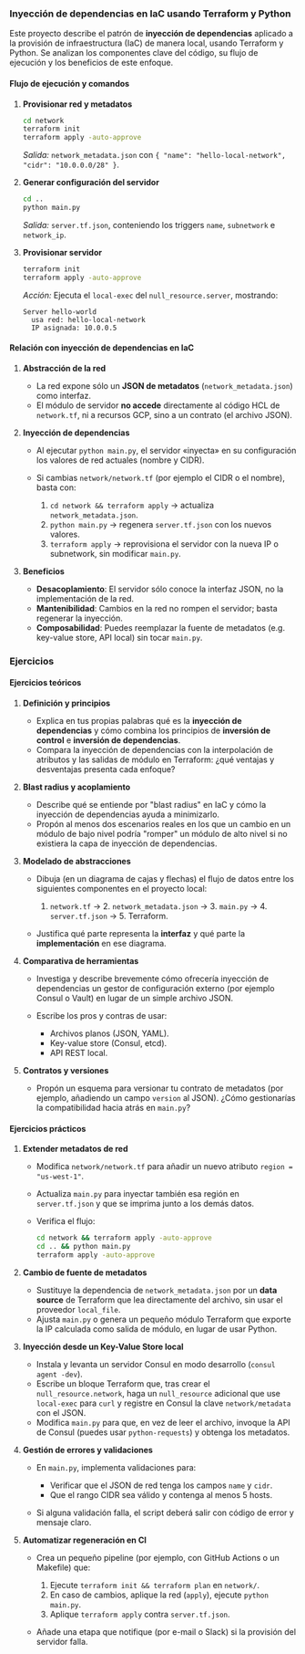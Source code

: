 ###  Inyección de dependencias en IaC usando Terraform y Python

Este proyecto describe el patrón de **inyección de dependencias** aplicado a la provisión de infraestructura (IaC) de manera local, usando Terraform y  Python. Se analizan los componentes clave del código, su flujo de ejecución y los beneficios de este enfoque.

#### Flujo de ejecución y comandos

1. **Provisionar red y metadatos**

   ```bash
   cd network
   terraform init
   terraform apply -auto-approve
   ```

   *Salida:* `network_metadata.json` con `{ "name": "hello-local-network", "cidr": "10.0.0.0/28" }`.

2. **Generar configuración del servidor**

   ```bash
   cd ..
   python main.py
   ```

   *Salida:* `server.tf.json`, conteniendo los triggers `name`, `subnetwork` e `network_ip`.

3. **Provisionar servidor**

   ```bash
   terraform init
   terraform apply -auto-approve
   ```

   *Acción:* Ejecuta el `local-exec` del `null_resource.server`, mostrando:

   ```
   Server hello-world 
     usa red: hello-local-network 
     IP asignada: 10.0.0.5
   ```

#### Relación con inyección de dependencias en IaC

1. **Abstracción de la red**

   * La red expone sólo un **JSON de metadatos** (`network_metadata.json`) como interfaz.
   * El módulo de servidor **no accede** directamente al código HCL de `network.tf`, ni a recursos GCP, sino a un contrato (el archivo JSON).

2. **Inyección de dependencias**

   * Al ejecutar `python main.py`, el servidor «inyecta» en su configuración los valores de red actuales (nombre y CIDR).
   * Si cambias `network/network.tf` (por ejemplo el CIDR o el nombre), basta con:

     1. `cd network && terraform apply` -> actualiza `network_metadata.json`.
     2. `python main.py` -> regenera `server.tf.json` con los nuevos valores.
     3. `terraform apply` -> reprovisiona el servidor con la nueva IP o subnetwork, sin modificar `main.py`.

3. **Beneficios**

   * **Desacoplamiento**: El servidor sólo conoce la interfaz JSON, no la implementación de la red.
   * **Mantenibilidad**: Cambios en la red no rompen el servidor; basta regenerar la inyección.
   * **Composabilidad**: Puedes reemplazar la fuente de metadatos (e.g. key-value store, API local) sin tocar `main.py`.

### Ejercicios

#### Ejercicios teóricos

1. **Definición y principios**

   * Explica en tus propias palabras qué es la **inyección de dependencias** y cómo combina los principios de **inversión de control** e **inversión de dependencias**.
   * Compara la inyección de dependencias con la interpolación de atributos y las salidas de módulo en Terraform: ¿qué ventajas y desventajas presenta cada enfoque?

2. **Blast radius y acoplamiento**

   * Describe qué se entiende por "blast radius" en IaC y cómo la inyección de dependencias ayuda a minimizarlo.
   * Propón al menos dos escenarios reales en los que un cambio en un módulo de bajo nivel podría "romper" un módulo de alto nivel si no existiera la capa de inyección de dependencias.

3. **Modelado de abstracciones**

   * Dibuja (en un diagrama de cajas y flechas) el flujo de datos entre los siguientes componentes en el proyecto local:

     1. `network.tf` -> 2. `network_metadata.json` -> 3. `main.py` -> 4. `server.tf.json` -> 5. Terraform.
   * Justifica qué parte representa la **interfaz** y qué parte la **implementación** en ese diagrama.

4. **Comparativa de herramientas**

   * Investiga y describe brevemente cómo ofrecería inyección de dependencias un gestor de configuración externo (por ejemplo Consul o Vault) en lugar de un simple archivo JSON.
   * Escribe los pros y contras de usar:

     * Archivos planos (JSON, YAML).
     * Key-value store (Consul, etcd).
     * API REST local.

5. **Contratos y versiones**

   * Propón un esquema para versionar tu contrato de metadatos (por ejemplo, añadiendo un campo `version` al JSON). ¿Cómo gestionarías la compatibilidad hacia atrás en `main.py`?


#### Ejercicios prácticos

1. **Extender metadatos de red**

   * Modifica `network/network.tf` para añadir un nuevo atributo `region = "us-west-1"`.
   * Actualiza `main.py` para inyectar también esa región en `server.tf.json` y que se imprima junto a los demás datos.
   * Verifica el flujo:

     ```bash
     cd network && terraform apply -auto-approve
     cd .. && python main.py
     terraform apply -auto-approve
     ```

2. **Cambio de fuente de metadatos**

   * Sustituye la dependencia de `network_metadata.json` por un **data source** de Terraform que lea directamente del archivo, sin usar el proveedor `local_file`.
   * Ajusta `main.py` o genera un pequeño módulo Terraform que exporte la IP calculada como salida de módulo, en lugar de usar Python.

3. **Inyección desde un Key-Value Store local**

   * Instala y levanta un servidor Consul en modo desarrollo (`consul agent -dev`).
   * Escribe un bloque Terraform que, tras crear el `null_resource.network`, haga un `null_resource` adicional que use `local-exec` para `curl` y registre en Consul la clave `network/metadata` con el JSON.
   * Modifica `main.py` para que, en vez de leer el archivo, invoque la API de Consul (puedes usar `python-requests`) y obtenga los metadatos.

4. **Gestión de errores y validaciones**

   * En `main.py`, implementa validaciones para:

     * Verificar que el JSON de red tenga los campos `name` y `cidr`.
     * Que el rango CIDR sea válido y contenga al menos 5 hosts.
   * Si alguna validación falla, el script deberá salir con código de error y mensaje claro.

5. **Automatizar regeneración en CI**

   * Crea un pequeño pipeline (por ejemplo, con GitHub Actions o un Makefile) que:

     1. Ejecute `terraform init && terraform plan` en `network/`.
     2. En caso de cambios, aplique la red (`apply`), ejecute `python main.py`.
     3. Aplique `terraform apply` contra `server.tf.json`.
   * Añade una etapa que notifique (por e-mail o Slack) si la provisión del servidor falla.

